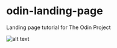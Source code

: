 # odin-landing-page
Landing page tutorial for The Odin Project

![alt text](https://github.com/damontran/odin-landing-page/main/full-design.png)

